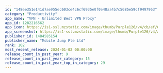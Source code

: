 ```yaml
---
id: "148ee351e141d7ae955ec603ce4c6cf6935e0f0e48aa4b7c5685e59cf9497963"
category: "Productivity"
app_name: "VPN - Unlimited Best VPN Proxy"
app_id: 1282216562
app_icon: https://is1-ssl.mzstatic.com/image/thumb/Purple126/v4/cb/ef/8c/cbef8ce7-c9a2-0103-6015-ee0a05958e1b/AppIcon-0-0-1x_U007epad-0-0-sRGB-85-220.jpeg/1024x1024bb.png
app_screenshot: https://is1-ssl.mzstatic.com/image/thumb/Purple126/v4/a4/05/4b/a4054b2c-3723-fca4-a35b-970db0db7fe0/a9f544df-c6b7-4c0f-8ec8-8c6e66addbd2_1.jpg/1242x2688bb.png
publisher_id: 1484585154
publisher_name: "Mobile Jump Pte Ltd"
rank: 102
most_recent_release: 2024-01-02 00:00:00
release_count_in_past_year: 9
release_count_in_past_year_category: 15
release_count_in_past_year_top_in_category: 29
---
```

